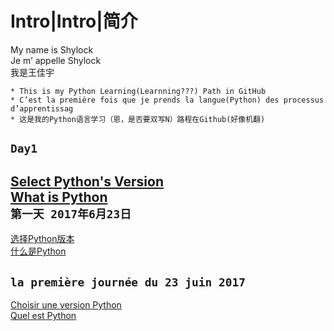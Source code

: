 Intro|Intro|简介
===============
My name is Shylock<br>
Je m’ appelle Shylock<br>
我是王佳宇

    * This is my Python Learning(Learnning???) Path in GitHub
    * C’est la première fois que je prends la langue(Python) des processus d’apprentissag
    * 这是我的Python语言学习（恩，是否要双写N）路程在Github(好像机翻)

`Day1` <br>
----
[Select Python's Version](https://github.com/Shylcok/python/blob/master/Day01_Select_Version.md)<br>
[What is Python](https://github.com/Shylcok/python/blob/master/PYTHON.md)<br>
`第一天 2017年6月23日`<br>
----
[选择Python版本](https://github.com/Shylcok/python/blob/master/Day01_Select_Version.md)<br>
[什么是Python](https://github.com/Shylcok/python/blob/master/PYTHON.md)

`la première journée du 23 juin 2017`<br>
-----
[Choisir une version Python](https://github.com/Shylcok/python/blob/master/Day01_Select_Version.md)<br>
[Quel est Python](https://github.com/Shylcok/python/blob/master/PYTHON.md)



